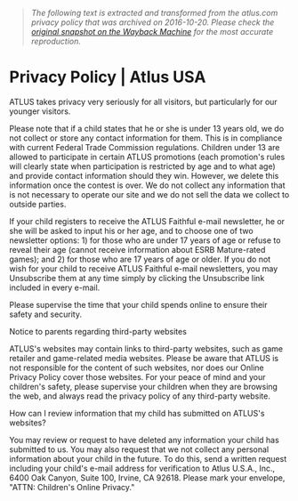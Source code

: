 > *The following text is extracted and transformed from the atlus.com privacy policy that was archived on 2016-10-20. Please check the [original snapshot on the Wayback Machine](https://web.archive.org/web/20161020213402id_/http%3A//atlus.com/privacy-policy) for the most accurate reproduction.*

# Privacy Policy | Atlus USA

ATLUS takes privacy very seriously for all visitors, but particularly for our younger visitors.

Please note that if a child states that he or she is under 13 years old, we do not collect or store any contact information for them. This is in compliance with current Federal Trade Commission regulations. Children under 13 are allowed to participate in certain ATLUS promotions (each promotion's rules will clearly state when participation is restricted by age and to what age) and provide contact information should they win. However, we delete this information once the contest is over. We do not collect any information that is not necessary to operate our site and we do not sell the data we collect to outside parties.

If your child registers to receive the ATLUS Faithful e-mail newsletter, he or she will be asked to input his or her age, and to choose one of two newsletter options: 1) for those who are under 17 years of age or refuse to reveal their age (cannot receive information about ESRB Mature-rated games); and 2) for those who are 17 years of age or older. If you do not wish for your child to receive ATLUS Faithful e-mail newsletters, you may Unsubscribe them at any time simply by clicking the Unsubscribe link included in every e-mail.

Please supervise the time that your child spends online to ensure their safety and security.

Notice to parents regarding third-party websites

ATLUS's websites may contain links to third-party websites, such as game retailer and game-related media websites. Please be aware that ATLUS is not responsible for the content of such websites, nor does our Online Privacy Policy cover those websites. For your peace of mind and your children's safety, please supervise your children when they are browsing the web, and always read the privacy policy of any third-party website.

How can I review information that my child has submitted on ATLUS's websites?

You may review or request to have deleted any information your child has submitted to us. You may also request that we not collect any personal information about your child in the future. To do this, send a written request including your child's e-mail address for verification to Atlus U.S.A., Inc., 6400 Oak Canyon, Suite 100, Irvine, CA 92618. Please mark your envelope, "ATTN: Children's Online Privacy."
